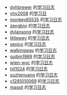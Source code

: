 * [dyhbrewer](https://github.com/dyhbrewer) 的[学习日志](https://dyhbrewer.gitbooks.io/frontend/content)
* [yhy2008](https://github.com/yhy2008) 的[学习日](https://yhy2008.gitbooks.io/jsmagic-log/content/)
* [monkey65535](https://github.com/monkey65535) 的[学习日志](https://monkey65535.gitbooks.io/blackmaigc-javascrpt/content/)
* [zengbiyi](https://github.com/zengbiyi) 的[学习日志](https://zengbiyi.gitbooks.io/zby_js/content/)
* [dylansong](https://github.com/dylansong) 的[学习日志](https://dylansong.gitbooks.io/jsmagic-learning-log/content/day1.html)
* [littlewey](https://github.com/littlewey) 的[学习日志](https://littlewey.gitbooks.io/jsmagic-learning-log/content)
* [sevico](https://github.com/sevico) 的[学习日志](https://sevico.gitbooks.io/jsstudyjournal/content/)
* [walkingway](https://github.com/walkingway) 的[学习日志](https://walkingway.gitbooks.io/js-magic/content)
* [guibin1989](https://github.com/guibin1989) 的[学习日志](https://guibin1989.gitbooks.io/jsmagic/content)
* [wien-wyc](https://github.com/wien-wyc) 的[学习日志](https://wien-wyc.gitbooks.io/jsmagic-learning-log/content/)
* [hit1024](https://github.com/hit1024) 的[学习日志](https://hit1024.gitbooks.io/jsmagic-learning-log/content/)
* [xuzhenyang](https://github.com/xuzhenyang) 的[学习日志](https://xuzhenyang.gitbooks.io/jsmagic-learning-log/content)
* [y1281010069](https://github.com/y1281010069) 的[学习日志](https://y1281010069.gitbooks.io/start_to_js/content/)
* [massjt](https://github.com/massjt) 的[学习日志](https://massjt.gitbooks.io/masst-jsmagic/content/)
